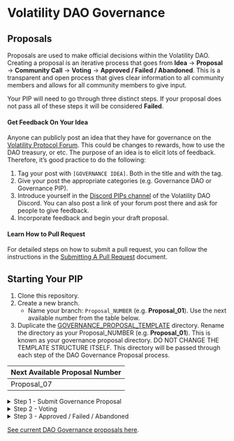 # Volatility DAO Governance

## Proposals 

Proposals are used to make official decisions within the Volatility DAO. Creating a proposal is an iterative process that goes from **Idea** → **Proposal** → **Community Call** → **Voting** → **Approved / Failed / Abandoned**. This is a transparent and open process that gives clear information to all community members and allows for all community members to give input.

Your PIP will need to go through three distinct steps. If your proposal does not pass all of these steps it will be considered **Failed**.

#### Get Feedback On Your Idea
Anyone can publicly post an idea that they have for governance on the [Volatility Protocol Forum](https://forum.volatility.com/). This could be changes to rewards, how to use the DAO treasury, or etc. The purpose of an idea is to elicit lots of feedback. Therefore, it’s good practice to do the following:

1. Tag your post with `[GOVERNANCE IDEA]`. Both in the title and with the tag.
2. Give your post the appropriate categories (e.g. Governance DAO or Governance PIP).
3. Introduce yourself in the [Discord PIPs channel](https://discord.com/channels/807306992389062668/904816574215635025) of the Volatility DAO Discord. You can also post a link of your forum post there and ask for people to give feedback.
4. Incorporate feedback and begin your draft proposal.

#### Learn How to Pull Request

For detailed steps on how to submit a pull request, you can follow the instructions in the [Submitting A Pull Request](../Submitting_A_Pull_Request.md) document.

## Starting Your PIP

1. Clone this repository.
2. Create a new branch.
	- Name your branch: `Proposal_NUMBER` (e.g. **Proposal_01**). Use the next available number from the table below.
3. Duplicate the [GOVERNANCE_PROPOSAL_TEMPLATE](GOVERNANCE_PROPOSAL_TEMPLATE) directory. Rename the directory as your Proposal_NUMBER (e.g. **Proposal_01**). This is known as your governance proposal directory. DO NOT CHANGE THE TEMPLATE STRUCTURE ITSELF. This directory will be passed through each step of the DAO Governance Proposal process. 

|Next Available Proposal Number|
|-------------|
|Proposal_07|

<details><summary>Step 1 - Submit Governance Proposal</summary>
 
To submit your goverance proposal, take the following steps:

1. In your governance proposal directory, fill out the following: 
	- `README.md`.
	- `status.json` (name and description only)
3. Move your governance proposal directory to the [/Step_1/](Step_1) directory.
3. Submit a pull request for branch.
4. Notify @everyone in the [Discord Governance Proposal channel](https://discord.com/channels/807306992389062668/904816574215635025) of the Volatility DAO Discord of the pull request. Users will ask questions about your methodology which you should answer. Users may also ask questions by commenting on your pull request.
5. A community call will be scheduled to discuss the final proposal. The author of the proposal will address questions and comments from the community. Make final changes to the proposal.

You can gauge the community's sentiment on your PIP in both the final call and in the Discord. You should move onto Step 2 only if you think your PIP can pass a governance vote.
</details>


<details><summary>Step 2 - Voting</summary>

Creating a vote:
1. Votes are created on the official [Volatility DAO Governance site](https://vote.volatility.com/).
2. Any VOL token holder with 1,000 VOL tokens can create a governance vote. If you do not have VOL tokens, you can either acquire them or you can ask someone in the DAO to post the vote for you.

All of the following criteria must be met for a vote to be considered valid:
1. Steps in this file are followed sequentially. NO step may be skipped.
2. The voting period is greater than or equal to 72 hours.
3. The vote is publicised in the [Discord announcements channel](https://discord.com/channels/807306992389062668/807306993139449938) channel of the Volatility DAO Discord with a link to the live vote. This announcement must be made when the vote goes live with a 30 minute window as the cutoff. 
4. The vote is formatted correctly.

Formatting a vote:
1. The vote must be properly formatted in your README.md. You should copy the text directly from the merged pull request.
</details>

<details><summary>Step 3 - Approved / Failed / Abandoned</summary>


| Status | Description |
| --- | --- |
| `Abandoned` | If a PIP is stuck at a step for many months or if a creator stops working on a proposal the pull request will be denied. It will be tagged with Abandoned. |
| `Approved` |  If a PIP is Approved the DAO will implement the proposal. The Proposal_NUMBER will be moved to the [Approved/Governance_PIPs directory](/Approved/Governance_PIPs) and the pull request will be merged. |
| `Failed` | If a PIP is Failed then that means the vote did not pass. The proposal will not be implemented by the DAO. The Proposal_NUMBER will be moved to the [Removed_Or_Failed/Volatility_DAO_Governance directory](/Removed_Or_Failed/Volatility_DAO_Governance/) and the pull request will be merged. |
</details>

[See current DAO Governance proposals here](/../../#volatility-dao-governance).